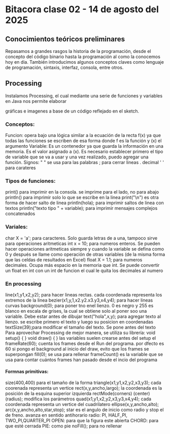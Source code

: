# Bitacora clase 02 - 14 de agosto del 2025

## Conocimientos teóricos preliminares

Repasamos a grandes rasgos la historia de la programación, desde el concepto del código binario hasta la
programación al como la conocemos hoy en dia.
También introducimos algunos conceptos claves como lenguaje de programación, sintaxis, interfaz, consola, entre otros. 

## Processing

Instalamos Processing, el cual mediante una serie de funciones y variables en Java nos permite elaborar 

gráficas e imagenes a base de un código reflejado en el sketch.
### Conceptos:

Funcion: opera bajo una lógica similar a la ecuación de la recta f(x) ya que todas las funciones se escriben de esa forma
donde f es la función y (x) el argumento
Variable: Es un contenedor ya que guarda la información en una memoria. Es el valor asignado a (x). Es necesario establecer primero
el tipo de variable que se va a usar y una vez realizado, puedo agregar una función. 
Signos: 
" " se usa para las palabras
; para cerrar lineas
. decimal
' ' para carateres

### Tipos de funciones:
print() para imprimir en la consola. se imprime para el lado, no para abajo
println() para imprimir solo lo que se escribe en la linea
print("\n") es otra forma de hacer salto de linea
println(hola); para imprimir saltos de linea con textos
println("texto tipo " + variable); para imprimir mensajes complejos concatenados

### Variales:
char X = 'a'; para caracteres. Solo guarda letras de a una, tampoco sirve para operaciones aritmeticas
int x = 10; para numeros enteros. Se pueden hacer operaciones aritmeticas siempre y cuando la variable
se defina como 0 y después se llame como operación de otras variables (de la misma forma que las celdas de resultados en Excel)
float X = 1.1; para numeros decimales. Ocupa más espacio en la memoria que int. Se puede convertir un float en int con un int
de funcion el cual le quita los decimales al numero

### En processing

line(x1,y1,x2,y2); para hacer lineas rectas. cada coordenada representa los extremos de la linea
bezier(x1,y,1,x2.y2.x3.y3,x4,y4); para hacer lineas curvas
background(0); para poner tno enel lienzo. 0 es negro y 255 es blanco en escala de grises, la cual se obtiene solo al poner
soo una variable. Debe estar antes de dibujar
text("hola",x,y); para agregar texto al lienzo. se escribe primero el texto y luego su posicion en coordenadas
textSize(39);para modificar el tamaño del texto. Se pone antes del texto
Para aprovechar Processing de mejor manera, se utiliza su librería:
void setup() {
}
void draw() {
}
las variables suelen crearse antes del setup
el frameRate(60); cuenta los frames desde el Run del programa. por dfecto es 60
si pongo el background al inicio del draw, evito que los frames se superpongan
fill(0); se usa para rellenar
frameCount() es la variable que se usa para contar cuántos frames han pasado desde el incio del programa

#### Formnas primitivas:

size(400,400) para el tamaño de la forma
triangle(x1,y1,x2,y2,x3,y3); cada coorenada representa un vertice
rect(x,y,ancho,largo); la coordenada es la posición de la esquina superior izquierda
rectMode(corners) (center) (radius); modifica los parámetros
quad(x1,y1,x2,y2,x3,y3,x4,y4); cada coordenada representa un vertice del cuadrilatero
ellipse(x,y,ancho,alto);
arc(x,y,ancho,alto,star,stop); star es el angulo de inicio como radio y stop el de freno. avanza en sentido antihorario
radio: PI, HALF_PI, TWO_PI,QUARTER_PI
OPEN: para que la figura este abierta
CHORD: para que esté cerrada
PIE: como pie
noFill(); para no rellenar


